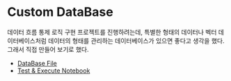 # Custom DataBase
데이터 흐름 통제 로직 구현 프로젝트를 진행하려는데,  특별한 형태의 데이터나 벡터 데이터베이스처럼 데이터의 형태를 관리하는 데이터베이스가 있으면 좋다고 생각을 했다. 그래서 직접 만들어 보기로 했다.

- [DataBase File](TitanVault.py)
- [Test & Execute Notebook](ExecuteCell.py)
